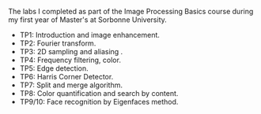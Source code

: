 The labs I completed as part of the Image Processing Basics course during my first year of Master's at Sorbonne University.
- TP1: Introduction and image enhancement.
- TP2: Fourier transform.
- TP3: 2D sampling and aliasing .
- TP4: Frequency filtering, color.
- TP5: Edge detection.
- TP6: Harris Corner Detector.
- TP7: Split and merge algorithm.
- TP8: Color quantification and search by content.
- TP9/10: Face recognition by Eigenfaces method.

